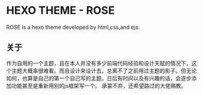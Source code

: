 # HEXO THEME - ROSE
ROSE is a hexo theme developed by html,css,and ejs.
## 关于
作为自用的一个主题，且在本人并没有多少前端代码经验和设计天赋的情况下，这个主题大概率很难看。而且设计来设计去，总离不了之前用过主题的影子。但无论如何，也算是自己的第一个自己写的主题。日后有时间以及有兴趣的话，会逐步添加功能甚至是重新用别的js框架写一个。
承蒙不弃，还希望路过的大佬赐教。
